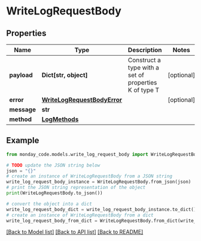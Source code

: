 # WriteLogRequestBody


## Properties

Name | Type | Description | Notes
------------ | ------------- | ------------- | -------------
**payload** | **Dict[str, object]** | Construct a type with a set of properties K of type T | [optional] 
**error** | [**WriteLogRequestBodyError**](WriteLogRequestBodyError.md) |  | [optional] 
**message** | **str** |  | 
**method** | [**LogMethods**](LogMethods.md) |  | 

## Example

```python
from monday_code.models.write_log_request_body import WriteLogRequestBody

# TODO update the JSON string below
json = "{}"
# create an instance of WriteLogRequestBody from a JSON string
write_log_request_body_instance = WriteLogRequestBody.from_json(json)
# print the JSON string representation of the object
print(WriteLogRequestBody.to_json())

# convert the object into a dict
write_log_request_body_dict = write_log_request_body_instance.to_dict()
# create an instance of WriteLogRequestBody from a dict
write_log_request_body_from_dict = WriteLogRequestBody.from_dict(write_log_request_body_dict)
```
[[Back to Model list]](../README.md#documentation-for-models) [[Back to API list]](../README.md#documentation-for-api-endpoints) [[Back to README]](../README.md)



